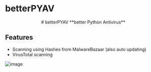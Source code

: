 # betterPYAV
<div align=center>  
  # betterPYAV
  **better Python Antivirus**
</div>

## Features
- Scanning using Hashes from MalwareBazaar (also auto updating)
- VirusTotal scanning

![image](https://github.com/cookie0o/betterPYAV/assets/81589649/166137eb-ab6e-4043-9c8e-a64c3eba30a0)
